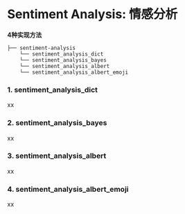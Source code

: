 # Sentiment Analysis: 情感分析

**4种实现方法**
```
├── sentiment-analysis
    └── sentiment_analysis_dict
    └── sentiment_analysis_bayes
    └── sentiment_analysis_albert
    └── sentiment_analysis_albert_emoji
```

### 1. sentiment_analysis_dict
xx  

### 2. sentiment_analysis_bayes
xx  

### 3. sentiment_analysis_albert
xx  

### 4. sentiment_analysis_albert_emoji
xx  
